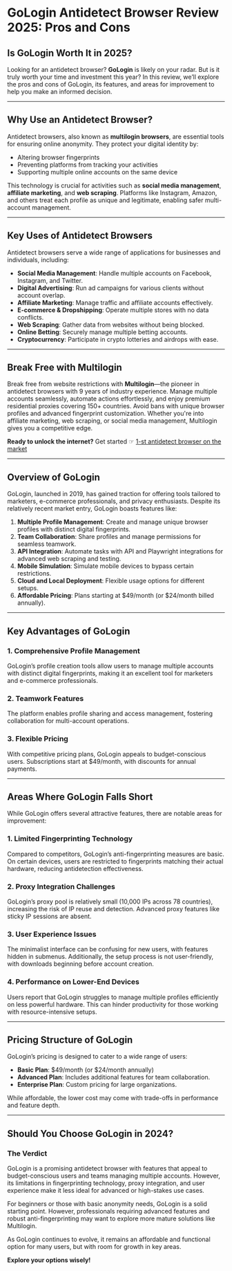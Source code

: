 # GoLogin Antidetect Browser Review 2025: Pros and Cons

## Is GoLogin Worth It in 2025?

Looking for an antidetect browser? **GoLogin** is likely on your radar. But is it truly worth your time and investment this year? In this review, we’ll explore the pros and cons of GoLogin, its features, and areas for improvement to help you make an informed decision.

---

## Why Use an Antidetect Browser?

Antidetect browsers, also known as **multilogin browsers**, are essential tools for ensuring online anonymity. They protect your digital identity by:

- Altering browser fingerprints
- Preventing platforms from tracking your activities
- Supporting multiple online accounts on the same device

This technology is crucial for activities such as **social media management**, **affiliate marketing**, and **web scraping**. Platforms like Instagram, Amazon, and others treat each profile as unique and legitimate, enabling safer multi-account management.

---

## Key Uses of Antidetect Browsers

Antidetect browsers serve a wide range of applications for businesses and individuals, including:

- **Social Media Management**: Handle multiple accounts on Facebook, Instagram, and Twitter.
- **Digital Advertising**: Run ad campaigns for various clients without account overlap.
- **Affiliate Marketing**: Manage traffic and affiliate accounts effectively.
- **E-commerce & Dropshipping**: Operate multiple stores with no data conflicts.
- **Web Scraping**: Gather data from websites without being blocked.
- **Online Betting**: Securely manage multiple betting accounts.
- **Cryptocurrency**: Participate in crypto lotteries and airdrops with ease.

---

## Break Free with Multilogin

Break free from website restrictions with **Multilogin**—the pioneer in antidetect browsers with 9 years of industry experience. Manage multiple accounts seamlessly, automate actions effortlessly, and enjoy premium residential proxies covering 150+ countries. Avoid bans with unique browser profiles and advanced fingerprint customization. Whether you're into affiliate marketing, web scraping, or social media management, Multilogin gives you a competitive edge.

**Ready to unlock the internet?** Get started ☞ [1-st antidetect browser on the market](https://bit.ly/multIlogin)

---

## Overview of GoLogin

GoLogin, launched in 2019, has gained traction for offering tools tailored to marketers, e-commerce professionals, and privacy enthusiasts. Despite its relatively recent market entry, GoLogin boasts features like:

1. **Multiple Profile Management**: Create and manage unique browser profiles with distinct digital fingerprints.
2. **Team Collaboration**: Share profiles and manage permissions for seamless teamwork.
3. **API Integration**: Automate tasks with API and Playwright integrations for advanced web scraping and testing.
4. **Mobile Simulation**: Simulate mobile devices to bypass certain restrictions.
5. **Cloud and Local Deployment**: Flexible usage options for different setups.
6. **Affordable Pricing**: Plans starting at $49/month (or $24/month billed annually).

---

## Key Advantages of GoLogin

### 1. **Comprehensive Profile Management**
GoLogin’s profile creation tools allow users to manage multiple accounts with distinct digital fingerprints, making it an excellent tool for marketers and e-commerce professionals.

### 2. **Teamwork Features**
The platform enables profile sharing and access management, fostering collaboration for multi-account operations.

### 3. **Flexible Pricing**
With competitive pricing plans, GoLogin appeals to budget-conscious users. Subscriptions start at $49/month, with discounts for annual payments.

---

## Areas Where GoLogin Falls Short

While GoLogin offers several attractive features, there are notable areas for improvement:

### 1. **Limited Fingerprinting Technology**
Compared to competitors, GoLogin’s anti-fingerprinting measures are basic. On certain devices, users are restricted to fingerprints matching their actual hardware, reducing antidetection effectiveness.

### 2. **Proxy Integration Challenges**
GoLogin’s proxy pool is relatively small (10,000 IPs across 78 countries), increasing the risk of IP reuse and detection. Advanced proxy features like sticky IP sessions are absent.

### 3. **User Experience Issues**
The minimalist interface can be confusing for new users, with features hidden in submenus. Additionally, the setup process is not user-friendly, with downloads beginning before account creation.

### 4. **Performance on Lower-End Devices**
Users report that GoLogin struggles to manage multiple profiles efficiently on less powerful hardware. This can hinder productivity for those working with resource-intensive setups.

---

## Pricing Structure of GoLogin

GoLogin’s pricing is designed to cater to a wide range of users:

- **Basic Plan**: $49/month (or $24/month annually)
- **Advanced Plan**: Includes additional features for team collaboration.
- **Enterprise Plan**: Custom pricing for large organizations.

While affordable, the lower cost may come with trade-offs in performance and feature depth.

---

## Should You Choose GoLogin in 2024?

### **The Verdict**

GoLogin is a promising antidetect browser with features that appeal to budget-conscious users and teams managing multiple accounts. However, its limitations in fingerprinting technology, proxy integration, and user experience make it less ideal for advanced or high-stakes use cases.

For beginners or those with basic anonymity needs, GoLogin is a solid starting point. However, professionals requiring advanced features and robust anti-fingerprinting may want to explore more mature solutions like Multilogin.

As GoLogin continues to evolve, it remains an affordable and functional option for many users, but with room for growth in key areas.

**Explore your options wisely!**
